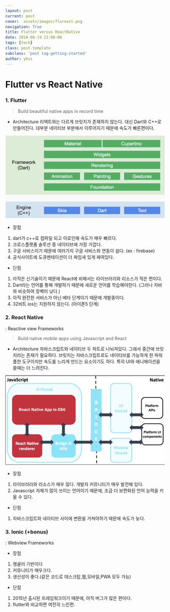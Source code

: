 ```yaml
---
layout: post
current: post
cover:  assets/images/flureact.png
navigation: True
title: Flutter versus ReactNative
date: 2018-06-19 22:00:00
tags: [tech]
class: post-template
subclass: 'post tag-getting-started'
author: ykss
---
```

   
# Flutter vs React Native

### 1. Flutter

> Build beautiful native apps in record time

* Architecture
리액트와는 다르게 브릿지가 존재하지 않는다. 대신 Dart와 C++로 만들어진다.
대부분 네이티브 부분에서 이루어지기 때문에 속도가 빠른편이다.

![flutter_architecture](/assets/images/fluarchi.png)

* 장점
1. dart가 c++로 컴파일 되고 이로인해 속도가 매우 빠르다.
2. 크로스플랫폼 솔루션 중 네이티브에 가장 가깝다. 
3. 구글 서비스이기 때문에 여러가지 구글 서비스와 연동이 쉽다. (ex : firebase)
4. 공식사이트에 도큐멘테이션이 더 짜임새 있게 짜여있다.

* 단점
1. 아직은 신기술이기 때문에 React에 비해서는 라이브러리와 리소스가 적은 편이다.
2. Dart라는 언어를 통해 개발하기 때문에 새로운 언어를 학습해야한다.
(그러나 자바와 비슷하여 장벽이 낮다.)
3. 아직 완전한 서비스가 아닌 베타 단계이기 때문에 개발중이다.
4. 32비트 ios는 지원하지 않는다. (아이폰5 단계)

### 2. React Native
: Reactive view Frameworks

> Build native mobile apps using Javascript and React

* Architecture
자바스크립트와 네이티브 두 파트로 나눠져있다. 그래서 중간에 브릿지라는 존재가 필요하다. 브릿지는 자바스크립트로도 네이티브를 가능하게 한 파워풀한 도구이지만 속도를 느리게 만드는 요소이기도 하다. 특히 UI와 애니매이션을 쓸때는 더 느려진다. 

![react_architecture](/assets/images/react.png)

* 장점
1. 라이브러리와 리소스가 매우 많다. 개발자 커뮤니티가 매우 발전해 있다.
2. Javascript 자체가 많이 쓰이는 언어이기 때문에, 조금 더 보편화된 언어 능력을 키울 수 있다.

* 단점
1. 자바스크립트와 네이티브 사이에 변환을 거쳐야하기 때문에 속도가 늦다.

### 3. Ionic (+bonus)
: Webview Frameworks

* 장점 
1. 앵귤러 기반이다
2. 커뮤니티가 매우크다.
3. 생산성이 좋다.(같은 코드로 데스크탑,웹,모바일,PWA 모두 가능)

* 단점 
1. 2015년 출시된 프레임워크이기 때문에, 아직 버그가 많은 편이다.
2. flutter와 비교하면 여전히 느린편.
